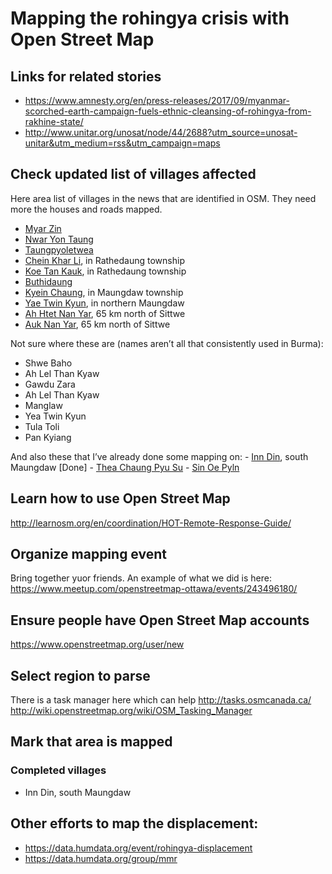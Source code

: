 # Mapping the rohingya crisis with Open Street Map 

## Links for related stories
 - https://www.amnesty.org/en/press-releases/2017/09/myanmar-scorched-earth-campaign-fuels-ethnic-cleansing-of-rohingya-from-rakhine-state/
 - http://www.unitar.org/unosat/node/44/2688?utm_source=unosat-unitar&utm_medium=rss&utm_campaign=maps
	

## Check updated list of villages affected

Here area  list of villages in the news that are identified in OSM. They need more the houses and roads mapped.
 - [Myar Zin](https://www.openstreetmap.org/node/5095557656#map=14/21.0765/92.3306)
 - [Nwar Yon Taung](https://www.openstreetmap.org/#map=14/19.4674/93.9429)
 - [Taungpyoletwea](https://www.openstreetmap.org/#map=13/21.1995/92.1995)
 - [Chein Khar Li](https://www.openstreetmap.org/node/5095551352#map=19/20.68992/92.44621), in Rathedaung township
 - [Koe Tan Kauk](https://www.openstreetmap.org/node/5095554971#map=19/20.43228/92.65018), in Rathedaung township
 - [Buthidaung](https://www.openstreetmap.org/#map=16/20.8753/92.5299)
 - [Kyein Chaung](https://www.openstreetmap.org/node/5095556640), in Maungdaw township
 - [Yae Twin Kyun](https://www.openstreetmap.org/node/5095564051#map=14/20.9735/92.2960), in northern Maungdaw
 - [Ah Htet Nan Yar](https://www.openstreetmap.org/node/5095551336#map=14/20.5557/92.6435), 65 km north of Sittwe
 - [Auk Nan Yar](https://www.openstreetmap.org/node/5095552366), 65 km north of Sittwe

Not sure where these are (names aren’t all that consistently used in Burma):
 - Shwe Baho
 - Ah Lel Than Kyaw
 - Gawdu Zara
 - Ah Lel Than Kyaw
 - Manglaw
 - Yea Twin Kyun
 - Tula Toli
 - Pan Kyiang 

And also these that I’ve already done some mapping on:
	- [Inn Din](https://www.openstreetmap.org/node/5095554328#map=14/20.5154/92.5797), south Maungdaw [Done]
	- [Thea Chaung Pyu Su](https://www.openstreetmap.org/#map=16/20.9114/92.3375)
	- [Sin Oe Pyln](https://www.openstreetmap.org/#map=17/20.89979/92.51841)

## Learn how to use Open Street Map

http://learnosm.org/en/coordination/HOT-Remote-Response-Guide/

## Organize mapping event

Bring together yuor friends. An example of what we did is here:
https://www.meetup.com/openstreetmap-ottawa/events/243496180/


## Ensure people have Open Street Map accounts
https://www.openstreetmap.org/user/new

## Select region to parse
There is a task manager here which can help 
  http://tasks.osmcanada.ca/
  http://wiki.openstreetmap.org/wiki/OSM_Tasking_Manager
  
## Mark that area is mapped

### Completed villages
- Inn Din, south Maungdaw 

## Other efforts to map the displacement:
- https://data.humdata.org/event/rohingya-displacement
- https://data.humdata.org/group/mmr
